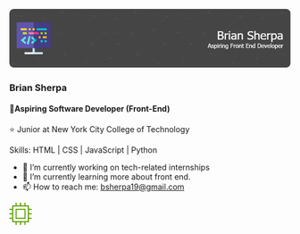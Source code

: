 ![](/github-header-image.png)

### Brian Sherpa
#### 🚀Aspiring Software Developer (Front-End)
⭐  Junior at New York City College of Technology

Skills: HTML | CSS | JavaScript | Python 

- 🔭 I’m currently working on tech-related internships 
- 🌱 I’m currently learning more about front end. 
- 📫 How to reach me: bsherpa19@gmail.com 

<a href='https://docs.github.com/en/developers'><img src='https://raw.githubusercontent.com/acervenky/animated-github-badges/master/assets/devbadge.gif' width='40' height='40'></a> 

